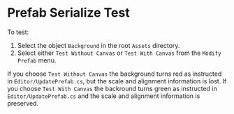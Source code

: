 # Prefab Serialize Test

To test:

1. Select the object `Background` in the root `Assets` directory.
2. Select either `Test Without Canvas` or `Test With Canvas` from the `Modify Prefab` menu.

If you choose `Test Without Canvas` the background turns red as instructed in `Editor/UpdatePrefab.cs`, but the scale and alignment information is lost.
If you choose `Test With Canvas` the backround turns green as instructed in `Editor/UpdatePrefab.cs` and the scale and alignment information is preserved.
